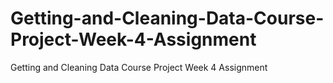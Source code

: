 # Getting-and-Cleaning-Data-Course-Project-Week-4-Assignment
Getting and Cleaning Data Course Project Week 4 Assignment
